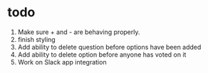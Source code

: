 # todo

1. Make sure + and - are behaving properly.
2. finish styling
3. Add ability to delete question before options have been added
4. Add ability to delete option before anyone has voted on it
5. Work on Slack app integration

